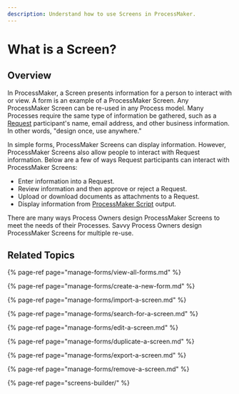 ```yaml
---
description: Understand how to use Screens in ProcessMaker.
---
```


# What is a Screen?

## Overview

In ProcessMaker, a Screen presents information for a person to interact with or view. A form is an example of a ProcessMaker Screen. Any ProcessMaker Screen can be re-used in any Process model. Many Processes require the same type of information be gathered, such as a [Request](../../using-processmaker/requests/what-is-a-request.md) participant's name, email address, and other business information. In other words, "design once, use anywhere."

In simple forms, ProcessMaker Screens can display information. However, ProcessMaker Screens also allow people to interact with Request information. Below are a few of ways Request participants can interact with ProcessMaker Screens:

* Enter information into a Request.
* Review information and then approve or reject a Request.
* Upload or download documents as attachments to a Request.
* Display information from [ProcessMaker Script](../scripts/what-is-a-script.md) output.

There are many ways Process Owners design ProcessMaker Screens to meet the needs of their Processes. Savvy Process Owners design ProcessMaker Screens for multiple re-use.

## Related Topics

{% page-ref page="manage-forms/view-all-forms.md" %}

{% page-ref page="manage-forms/create-a-new-form.md" %}

{% page-ref page="manage-forms/import-a-screen.md" %}

{% page-ref page="manage-forms/search-for-a-screen.md" %}

{% page-ref page="manage-forms/edit-a-screen.md" %}

{% page-ref page="manage-forms/duplicate-a-screen.md" %}

{% page-ref page="manage-forms/export-a-screen.md" %}

{% page-ref page="manage-forms/remove-a-screen.md" %}

{% page-ref page="screens-builder/" %}

